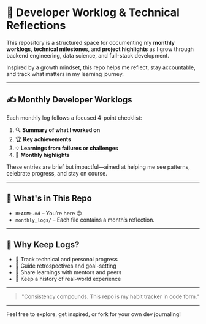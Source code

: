 # 🧠 Developer Worklog & Technical Reflections

This repository is a structured space for documenting my **monthly worklogs**, **technical milestones**, and **project highlights** as I grow through backend engineering, data science, and full-stack development.

Inspired by a growth mindset, this repo helps me reflect, stay accountable, and track what matters in my learning journey.

---

## ✍️ Monthly Developer Worklogs

Each monthly log follows a focused 4-point checklist:
1. 🔍 **Summary of what I worked on**
2. 🏆 **Key achievements**
3. 💡 **Learnings from failures or challenges**
4. 🌟 **Monthly highlights**

These entries are brief but impactful—aimed at helping me see patterns, celebrate progress, and stay on course.

---

## 🧰 What's in This Repo

- `README.md` – You’re here 😊
- `monthly_logs/` – Each file contains a month’s reflection.

---

## 📌 Why Keep Logs?

- 🔄 Track technical and personal progress
- 🧭 Guide retrospectives and goal-setting
- 💬 Share learnings with mentors and peers
- 📂 Keep a history of real-world experience

---

> "Consistency compounds. This repo is my habit tracker in code form."

---

Feel free to explore, get inspired, or fork for your own dev journaling!
